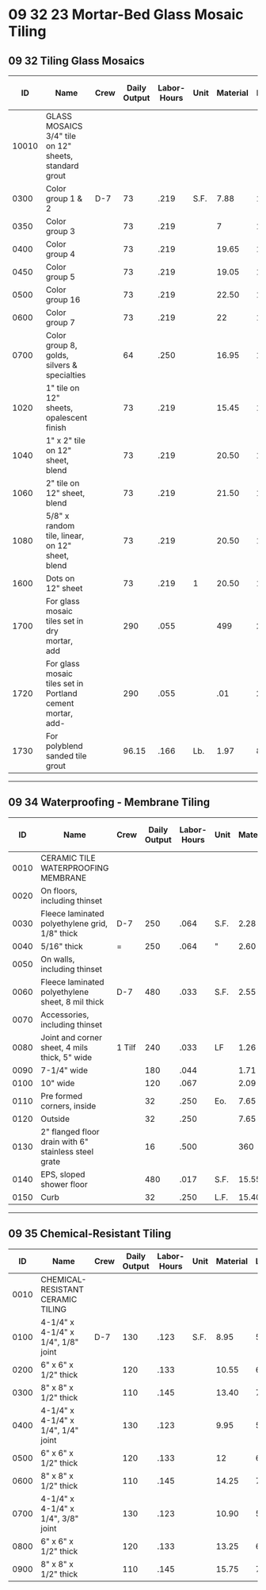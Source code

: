 # 09 32 23 Mortar-Bed Glass Mosaic Tiling

## 09 32 Tiling Glass Mosaics

| ID    | Name                                                                 | Crew | Daily Output | Labor-Hours | Unit | Material | Labor  | Equipment | Total  | Total Incl O&P |
|-------|----------------------------------------------------------------------|------|--------------|-------------|------|----------|--------|-----------|--------|----------------|
| 10010 | GLASS MOSAICS 3/4" tile on 12" sheets, standard grout                |      |              |             |      |          |        |           |        |                |
| 0300  | Color group 1 & 2                                                    | D-7  | 73           | .219        | S.F. | 7.88     | 10.50  |           | 18.30  | 224            |
| 0350  | Color group 3                                                        |      | 73           | .219        |      | 7        | 10.50  |           | 17.50  |                |
| 0400  | Color group 4                                                        |      | 73           | .219        |      | 19.65    | 10.50  |           | 30.15  | 37             |
| 0450  | Color group 5                                                        |      | 73           | .219        |      | 19.05    | 10.50  |           | 29.55  | 36.50          |
| 0500  | Color group 16                                                       |      | 73           | .219        |      | 22.50    | 10.50  |           | 33     | 40             |
| 0600  | Color group 7                                                        |      | 73           | .219        |      | 22       | 10.50  |           | 32.50  | 39.50          |
| 0700  | Color group 8, golds, silvers & specialties                          |      | 64           | .250        |      | 16.95    | 12     |           | 28.95  | 36             |
| 1020  | 1" tile on 12" sheets, opalescent finish                             |      | 73           | .219        |      | 15.45    | 10.50  |           | 25.95  | 32.50          |
| 1040  | 1" x 2" tile on 12" sheet, blend                                     |      | 73           | .219        |      | 20.50    | 10.50  |           | 31     | 38             |
| 1060  | 2" tile on 12" sheet, blend                                          |      | 73           | .219        |      | 21.50    | 10.50  |           | 32     | 39             |
| 1080  | 5/8" x random tile, linear, on 12" sheet, blend                      |      | 73           | .219        |      | 20.50    | 10.50  |           | 31     | 38             |
| 1600  | Dots on 12" sheet                                                    |      | 73           | .219        | 1    | 20.50    | 10.50  |           | 31     | 38             |
| 1700  | For glass mosaic tiles set in dry mortar, add                        |      | 290          | .055        |      | 499      | 2.65   |           | 3.05   | 4.31           |
| 1720  | For glass mosaic tiles set in Portland cement mortar, add-           |      | 290          | .055        |      | .01      | 2.65   |           | 2.66   | 3.88           |
| 1730  | For polyblend sanded tile grout                                      |      | 96.15        | .166        | Lb.  | 1.97     | 8      |           | 9.97   | 13.80          |

---

## 09 34 Waterproofing - Membrane Tiling

| ID    | Name                                                                 | Crew | Daily Output | Labor-Hours | Unit | Material | Labor  | Equipment | Total  | Total Incl O&P |
|-------|----------------------------------------------------------------------|------|--------------|-------------|------|----------|--------|-----------|--------|----------------|
| 0010  | CERAMIC TILE WATERPROOFING MEMBRANE                                  |      |              |             |      |          |        |           |        |                |
| 0020  | On floors, including thinset                                         |      |              |             |      |          |        |           |        |                |
| 0030  | Fleece laminated polyethylene grid, 1/8" thick                       | D-7  | 250          | .064        | S.F. | 2.28     | 3.07   |           | 5.35   | 7              |
| 0040  | 5/16" thick                                                          | =    | 250          | .064        | "    | 2.60     | 3.07   |           | 5.67   | 7.35           |
| 0050  | On walls, including thinset                                          |      |              |             |      |          |        |           |        |                |
| 0060  | Fleece laminated polyethylene sheet, 8 mil thick                     | D-7  | 480          | .033        | S.F. | 2.55     | 1.60   |           | 4.15   | 5.15           |
| 0070  | Accessories, including thinset                                       |      |              |             |      |          |        |           |        |                |
| 0080  | Joint and corner sheet, 4 mils thick, 5" wide                        | 1 Tilf| 240         | .033        | LF   | 1.26     | 1.77   |           | 3.03   | 3.97           |
| 0090  | 7-1/4" wide                                                          |      | 180          | .044        |      | 1.71     | 2.36   |           | 4.07   | 5.35           |
| 0100  | 10" wide                                                             |      | 120          | .067        |      | 2.09     | 3.54   |           | 5.63   | 7.50           |
| 0110  | Pre formed corners, inside                                           |      | 32           | .250        | Eo.  | 7.65     | 13.30  |           | 20.95  | 28             |
| 0120  | Outside                                                              |      | 32           | .250        |      | 7.65     | 13.30  |           | 20.95  | 28             |
| 0130  | 2" flanged floor drain with 6" stainless steel grate                 |      | 16           | .500        |      | 360      | 26.50  |           | 386.50 | 435            |
| 0140  | EPS, sloped shower floor                                             |      | 480          | .017        | S.F. | 15.55    | .89    |           | 16.44  | 18.40          |
| 0150  | Curb                                                                 |      | 32           | .250        | L.F. | 15.40    | 13.30  |           | 28.70  | 36.50          |

---

## 09 35 Chemical-Resistant Tiling

| ID    | Name                                                                 | Crew | Daily Output | Labor-Hours | Unit | Material | Labor  | Equipment | Total  | Total Incl O&P |
|-------|----------------------------------------------------------------------|------|--------------|-------------|------|----------|--------|-----------|--------|----------------|
| 0010  | CHEMICAL-RESISTANT CERAMIC TILING                                   |      |              |             |      |          |        |           |        |                |
| 0100  | 4-1/4" x 4-1/4" x 1/4", 1/8" joint                                  | D-7  | 130          | .123        | S.F. | 8.95     | 5.90   |           | 14.85  | 18.502222      |
| 0200  | 6" x 6" x 1/2" thick                                                |      | 120          | .133        |      | 10.55    | 6.40   |           | 16.95  | 21             |
| 0300  | 8" x 8" x 1/2" thick                                                |      | 110          | .145        |      | 13.40    | 7      |           | 20.40  | 25             |
| 0400  | 4-1/4" x 4-1/4" x 1/4", 1/4" joint                                  |      | 130          | .123        |      | 9.95     | 5.90   |           | 15.85  | 19.60          |
| 0500  | 6" x 6" x 1/2" thick                                                |      | 120          | .133        |      | 12       | 6.40   |           | 18.40  | 22.50          |
| 0600  | 8" x 8" x 1/2" thick                                                |      | 110          | .145        |      | 14.25    | 7      |           | 21.25  |                |
| 0700  | 4-1/4" x 4-1/4" x 1/4", 3/8" joint                                  |      | 130          | .123        |      | 10.90    | 5.90   |           | 16.80  | 20.50          |
| 0800  | 6" x 6" x 1/2" thick                                                |      | 120          | .133        |      | 13.25    | 6.40   |           | 19.65  | 24             |
| 0900  | 8" x 8" x 1/2" thick                                                |      | 110          | .145        |      | 15.75    | 7      |           | 22.75  | 27.50          |